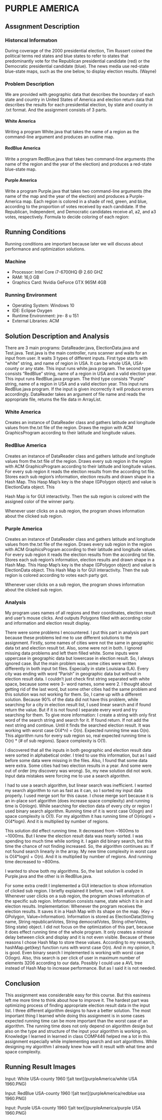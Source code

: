 # PURPLE AMERICA


## Assıgnment Description

### Historıcal Informatıon

During coverage of the 2000 presidential election, Tim Russert coined the
political terms red states and blue states to refer to states that predominantly vote for
the Republican presidential candidate (red) or the Democratic presidential candidate
(blue). The news media use red-state blue-state maps, such as the one below, to
display election results. (Wayne)

### Problem Description

We are provided with geographic data that describes the boundary of each
state and country in United States of America and election return data that describes
the results for each presidential election, by state and county in .txt format. And the
assignment consists of 3 parts.

#### White America

Writing a program White.java that takes the name of a region as the command-line
argument and produces an outline map.

#### RedBlue America

Write a program RedBlue.java that takes two command-line arguments (the name of
the region and the year of the election) and produces a red-state blue-state map.

#### Purple America

Write a program Purple.java that takes two command-line arguments (the name of
the map and the year of the election) and produces a Purple-America map. Each
region is colored in a shade of red, green, and blue, according to the proportion of
votes received by each candidate. If the Republican, Independent, and Democratic
candidates receive a1, a2, and a3 votes, respectively. Formula to decide coloring of
each region:


## Running Conditions

Running conditions are important because later we will discuss about performance
and optimization solutions.

### Machine

- Processor: Intel Core i7-6700HQ @ 2.60 GHZ
- RAM: 16,0 GB
- Graphics Card: Nvidia GeForce GTX 965M 4GB

### Running Environment

- Operating System: Windows 10
- IDE: Eclipse Oxygen
- Runtime Environment: jre- 8 u 151
- External Libraries: ACM

## Solution Description and Analysis

There are 3 main programs: DataReader.java, ElectionData.java and
Test.java. Test.java is the main controller, runs scanner and waits for an input from
user. It waits 3 types of different inputs. First type starts with “white” string, and name
of region in USA. It can be whole USA, USA-county or any state. This input runs
white.java program. The second type consists “RedBlue” string, name of a region in
USA and a valid election year. This input runs RedBlue.java program. The third type
consists “Purple” string, name of a region in USA and a valid election year. This input
runs RedBlue.java program. If the input is given incorrectly it will produce errors
accordingly. DataReader takes an argument of file name and reads the appropriate
file, returns the file data in ArrayList<String>.

### White America

Creates an instance of DataReader class and gathers latitude and longitude
values from the.txt file of the region. Draws the region with ACM GraphicsProgram
according to their latitude and longitude values.

### RedBlue America

Creates an instance of DataReader class and gathers latitude and longitude
values from the.txt file of the region. Draws every sub region in the region with ACM
GraphicsProgram according to their latitude and longitude values. For every sub
region it reads the election results from the according txt file. Stores each sub
region’s information, election results and drawn shape in a Hash Map. This Hasp
Map’s key is the shape (GPolygon object) and value is ElectionData object. This


Hash Map is for GUI interactivity. Then the sub region is colored with the assigned
color of the winner party.

Whenever user clicks on a sub region, the program shows information about the
clicked sub region.

### Purple America

Creates an instance of DataReader class and gathers latitude and longitude
values from the.txt file of the region. Draws every sub region in the region with ACM
GraphicsProgram according to their latitude and longitude values. For every sub
region it reads the election results from the according txt file. Stores each sub
region’s information, election results and drawn shape in a Hash Map. This Hasp
Map’s key is the shape (GPolygon object) and value is ElectionData object. This
Hash Map is for GUI interactivity. Then the sub region is colored according to votes
each party got.

Whenever user clicks on a sub region, the program shows information about the
clicked sub region.

### Analysis

My program uses names of all regions and their coordinates, election result
and user’s mouse clicks. And outputs Polygons filled with according color and
information and election result display.

There were some problems I encountered. I put this part in analysis part
because these problems led me to use different solutions to the assignment. Firstly,
some names of cities were not the same in geographic data txt and election result txt.
Also, some were not in both. I ignored missing data problems and left them filled
white. Some inputs were uppercase in geographic data but lowercase in election
result. So, I always ignored case. But the main problem was, some cities were written
differently in both input txt files. Especially in state Louisiana (LA). Every city was
ending with word “Parish” in geographic data but without in election result data. I
couldn’t just check first string separated with white space, because some were 3-
word names, some were 2. I thought about getting rid of the last word, but some
other cities had the same problem and this solution was not working for them. So, I
came up with a different solution. Because 90% of the data did not have this
problem, while searching for a city in election result list, I used linear search and if
found return the value. But if it is not found I separate every word and try searching
for them. To give more information: I create a string with only first word of the search
string and search for it. If found return. If not add the next string and continue. Until it
finds the searched election result. It was working with worst case O(4*n) = O(n).
Expected running time was O(n). This algorithm runs for every sub region so, real
expected running time is O(n) * (# of sub regions). Space complexity is O(1).


I discovered that all the inputs in both geographic and election result data were
sorted in alphabetical order. I tried to use this information, but as I said before some
data were missing in the files. Also, I found that some data were extra. Some cities
had two election results in a year. And some were out of order (my discovery was
wrong). So, my new solution did not work. Input data mistakes were forcing me to
use a search algorithm.

I had to use a search algorithm, but linear search was inefficient. I wanted my
search algorithm to run as fast as it can, so I sorted my input data properly. I used
merge sort for this cause. I chose merge sort because it is an in-place sort algorithm
(does increase space complexity) and running time is O(nlogn). While searching for
election data of every city or region I used binary search algorithm. Running time of it
is worst case O(logn) and space complexity is O(1). For my algorithm it has running
time of O(nlogn) + O(4*logn). And it is multiplied by number of regions.

This solution did effect running time. It decreased from ~1600ms to ~1000ms.
But I knew the election result data was nearly sorted. I was spending too much time
while sorting it. I again did binary search, but this time the chance of not finding
increased. So, the algorithm continues as: If not found search linearly in the array. My
new time complexity in worst case is O(4*logn) + O(n). And it is multiplied by number
of regions. And running time decreased to ~800ms.

I wanted to show both my algorithms. So, the last solution is coded in
Purple.java and the other is in RedBlue.java.

For some extra credit I implemented a GUI interaction to show information of
clicked sub region. I briefly explained it before, now I will analyze it. Whenever user
clicks on a sub region, the program shows information of the specific sub region.
Information consists name, state which it is in and election results. Implementation:
Whenever the program receives the election results. It saves it in a Hash Map with its
shape on the map. (Key = GPolygon, Value=Information). Information is stored as
ElectionData(String name, String republicanVotes, String democratVotes, String
otherVotes, Sting state) object. I did not focus on the optimization of this part,
because it does effect running time of the whole program. It only creates a minimal
delay between click and display and it is not even visible. Because of these reasons I
chose Hash Map to store these values. According to my research, hashMap.get(key)
function runs with worst case O(n). And in my opinion, it is good. Even binary search
I implemented is working with worst case O(logn). Also, this search is per click of
user in maximum number of elements 3206 according to our data. Possibly I could
use a AVL tree instead of Hash Map to increase performance. But as I said it is not
needed.


## Conclusion

This assignment was considerable easy for this course. But this easiness left
me more time to think about how to improve it. The hardest part was optimizing
process of finding appropriate election result data in the input list. I three different
algorithm designs to have a better solution. The most important thing I learned while
doing this assignment is in some cases expected running time can be more important
than the worst case of an algorithm. The running time does not only depend on
algorithm design but also on the type and structure of the input your algorithm is
working on. Knowledge I learned in learned in class COMP446 helped me a lot in this
assignment especially while implementing search and sort algorithms. While
designing my algorithm I already knew how will it result with what time and space
complexity.


## Running Result Images

Input: White USA-county 1960
![alt text](purpleAmerica/white USA 1960.PNG)

Input: RedBlue USA-county 1960
![alt text](purpleAmerica/redblue usa 1960.PNG)

Input: Purple USA-county 1960
![alt text](purpleAmerica/purple USA 1960.PNG)